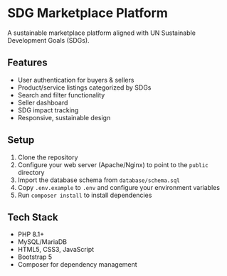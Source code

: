 # SDG Marketplace Platform

A sustainable marketplace platform aligned with UN Sustainable Development Goals (SDGs).

## Features

- User authentication for buyers & sellers
- Product/service listings categorized by SDGs
- Search and filter functionality
- Seller dashboard
- SDG impact tracking
- Responsive, sustainable design

## Setup

1. Clone the repository
2. Configure your web server (Apache/Nginx) to point to the `public` directory
3. Import the database schema from `database/schema.sql`
4. Copy `.env.example` to `.env` and configure your environment variables
5. Run `composer install` to install dependencies

## Tech Stack

- PHP 8.1+
- MySQL/MariaDB
- HTML5, CSS3, JavaScript
- Bootstrap 5
- Composer for dependency management
